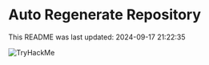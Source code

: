 # Auto Regenerate Repository

This README was last updated: 2024-09-17 21:22:35

 ![TryHackMe](https://tryhackme.com/badge/533634)